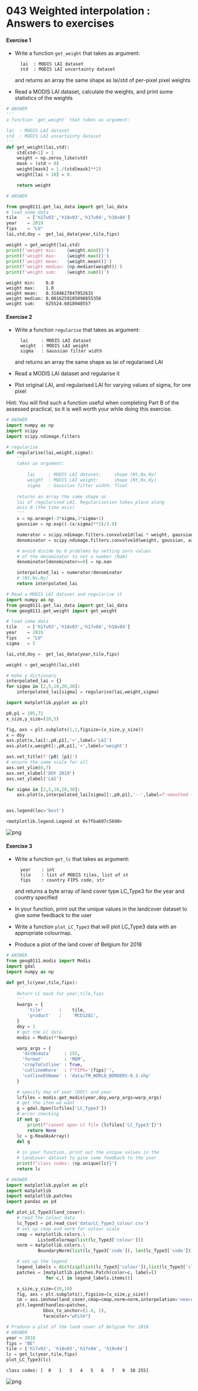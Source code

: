 # 043 Weighted interpolation : Answers to exercises

#### Exercise 1

* Write a function `get_weight` that takes as argument:
    
        lai  : MODIS LAI dataset
        std  : MODIS LAI uncertainty dataset 
        
  and returns an array the same shape as lai/std of per-pixel pixel weights
* Read a MODIS LAI dataset, calculate the weights, and print some statistics of the weights



```python
# ANSWER
'''
a function `get_weight` that takes as argument:

lai  : MODIS LAI dataset
std  : MODIS LAI uncertainty dataset 
'''
def get_weight(lai,std):
    std[std<1] = 1
    weight = np.zeros_like(std)
    mask = (std > 0)
    weight[mask] = 1./(std[mask]**2)
    weight[lai > 10] = 0.

    return weight
```


```python
# ANSWER

from geog0111.get_lai_data import get_lai_data
# load some data
tile    = ['h17v03','h18v03','h17v04','h18v04']
year    = 2019
fips    = "LU"
lai,std,doy =  get_lai_data(year,tile,fips)

weight = get_weight(lai,std)
print(f'weight min:    {weight.min()}')
print(f'weight max:    {weight.max()}')
print(f'weight mean:   {weight.mean()}')
print(f'weight median: {np.median(weight)}')
print(f'weight sum:    {weight.sum()}')
```

    weight min:    0.0
    weight max:    1.0
    weight mean:   0.3184627847952631
    weight median: 0.0016259105098855356
    weight sum:    625524.6018948557


#### Exercise 2

* Write a function `regularise` that takes as argument:
    
        lai     : MODIS LAI dataset
        weight  : MODIS LAI weight
        sigma   : Gaussian filter width
        
  and returns an array the same shape as lai of regularised LAI
* Read a MODIS LAI dataset and regularise it
* Plot original LAI, and regularised LAI for varying values of sigma, for one pixel

Hint: You will find such a function useful when completing Part B of the assessed practical, so it is well worth your while doing this exercise.


```python
# ANSWER
import numpy as np
import scipy
import scipy.ndimage.filters

# regularise
def regularise(lai,weight,sigma):
    '''
    takes as argument:
    
        lai     : MODIS LAI dataset:     shape (Nt,Nx,Ny)
        weight  : MODIS LAI weight:      shape (Nt,Nx,Ny)
        sigma   : Gaussian filter width: float
        
    returns an array the same shape as 
    lai of regularised LAI. Regularisation takes place along
    axis 0 (the time axis)
    '''
    x = np.arange(-3*sigma,3*sigma+1)
    gaussian = np.exp((-(x/sigma)**2)/2.0)

    numerator = scipy.ndimage.filters.convolve1d(lai * weight, gaussian, axis=0,mode='wrap')
    denominator = scipy.ndimage.filters.convolve1d(weight, gaussian, axis=0,mode='wrap')

    # avoid divide by 0 problems by setting zero values
    # of the denominator to not a number (NaN)
    denominator[denominator==0] = np.nan

    interpolated_lai = numerator/denominator
    # (Nt,Nx,Ny)
    return interpolated_lai

```


```python
# Read a MODIS LAI dataset and regularise it
import numpy as np
from geog0111.get_lai_data import get_lai_data
from geog0111.get_weight import get_weight

# load some data
tile    = ['h17v03','h18v03','h17v04','h18v04']
year    = 2019
fips    = "LU"
sigma   = 5

lai,std,doy =  get_lai_data(year,tile,fips)

weight = get_weight(lai,std)

# make a dictionary
interpolated_lai = {}
for sigma in [2,5,10,20,30]:
    interpolated_lai[sigma] = regularise(lai,weight,sigma)
```


```python
import matplotlib.pyplot as plt

p0,p1 = 105,72
x_size,y_size=(10,5)

fig, axs = plt.subplots(1,1,figsize=(x_size,y_size))
x = doy
axs.plot(x,lai[:,p0,p1],'+',label='LAI')
axs.plot(x,weight[:,p0,p1],'+',label='weight')

axs.set_title(f'{p0} {p1}')
# ensure the same scale for all
axs.set_ylim(0,7)
axs.set_xlabel('DOY 2019')
axs.set_ylabel('LAI')

for sigma in [2,5,10,20,30]:
    axs.plot(x,interpolated_lai[sigma][:,p0,p1],'--',label=f'smoothed {sigma}')


axs.legend(loc='best')
```




    <matplotlib.legend.Legend at 0x7fba607c5690>




    
![png](043_Weighted_interpolation_answers_files/043_Weighted_interpolation_answers_7_1.png)
    


#### Exercise 3

* Write a function `get_lc` that takes as argument:
    
        year    : int
        tile    : list of MODIS tiles, list of st
        fips    : country FIPS code, str
        
  and returns a byte array of land cover type LC_Type3 for the year and country specified
* In your function, print out the unique values in the landcover dataset to give some feedback to the user
* Write a function `plot_LC_Type3` that will plot LC_Type3 data with an appropriate colourmap.
* Produce a plot of the land cover of Belgium for 2018


```python
# ANSWER
from geog0111.modis import Modis
import gdal
import numpy as np

def get_lc(year,tile,fips):
    '''
    Return LC mask for year,tile,fips
    '''
    kwargs = {
        'tile'      :    tile,
        'product'   :    'MCD12Q1',
    }
    doy = 1
    # get the LC data
    modis = Modis(**kwargs)

    warp_args = {
      'dstNodata'     : 255,
      'format'        : 'MEM',
      'cropToCutline' : True,
      'cutlineWhere'  : f"FIPS='{fips}'",
      'cutlineDSName' : 'data/TM_WORLD_BORDERS-0.3.shp'
    }

    # specify day of year (DOY) and year
    lcfiles = modis.get_modis(year,doy,warp_args=warp_args)
    # get the item we want
    g = gdal.Open(lcfiles['LC_Type3'])
    # error checking
    if not g:
        print(f"cannot open LC file {lcfiles['LC_Type3']}")
        return None
    lc = g.ReadAsArray()
    del g
    
    # in your function, print out the unique values in the 
    # landcover dataset to give some feedback to the user
    print(f"class codes: {np.unique(lc)}")
    return lc
```


```python
# ANSWER
import matplotlib.pyplot as plt
import matplotlib
import matplotlib.patches
import pandas as pd

def plot_LC_Type3(land_cover):
    # read the colour data
    lc_Type3 = pd.read_csv('data/LC_Type3_colour.csv')   
    # set up cmap and norm for colour scale
    cmap = matplotlib.colors.\
            ListedColormap(list(lc_Type3['colour']))
    norm = matplotlib.colors.\
            BoundaryNorm(list(lc_Type3['code']), len(lc_Type3['code']))

    # set up the legend
    legend_labels = dict(zip(list(lc_Type3['colour']),list(lc_Type3['class'])))
    patches = [matplotlib.patches.Patch(color=c, label=l)
               for c,l in legend_labels.items()]

    x_size,y_size=(10,10)
    fig, axs = plt.subplots(1,figsize=(x_size,y_size))
    im = axs.imshow(land_cover,cmap=cmap,norm=norm,interpolation='nearest')
    plt.legend(handles=patches,
              bbox_to_anchor=(1.4, 1),
              facecolor="white")
```


```python
# Produce a plot of the land cover of Belgium for 2018
# ANSWER
year = 2018
fips = "BE"
tile = ['h17v03', 'h18v03','h17v04', 'h18v04']
lc = get_lc(year,tile,fips)
plot_LC_Type3(lc)
```

    class codes: [  0   1   3   4   5   6   7   9  10 255]



    
![png](043_Weighted_interpolation_answers_files/043_Weighted_interpolation_answers_11_1.png)
    

